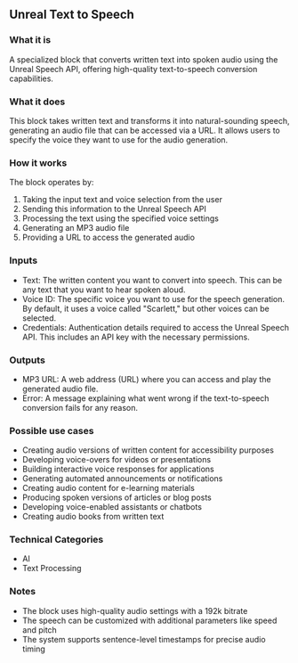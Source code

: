 
## Unreal Text to Speech

### What it is
A specialized block that converts written text into spoken audio using the Unreal Speech API, offering high-quality text-to-speech conversion capabilities.

### What it does
This block takes written text and transforms it into natural-sounding speech, generating an audio file that can be accessed via a URL. It allows users to specify the voice they want to use for the audio generation.

### How it works
The block operates by:
1. Taking the input text and voice selection from the user
2. Sending this information to the Unreal Speech API
3. Processing the text using the specified voice settings
4. Generating an MP3 audio file
5. Providing a URL to access the generated audio

### Inputs
- Text: The written content you want to convert into speech. This can be any text that you want to hear spoken aloud.
- Voice ID: The specific voice you want to use for the speech generation. By default, it uses a voice called "Scarlett," but other voices can be selected.
- Credentials: Authentication details required to access the Unreal Speech API. This includes an API key with the necessary permissions.

### Outputs
- MP3 URL: A web address (URL) where you can access and play the generated audio file.
- Error: A message explaining what went wrong if the text-to-speech conversion fails for any reason.

### Possible use cases
- Creating audio versions of written content for accessibility purposes
- Developing voice-overs for videos or presentations
- Building interactive voice responses for applications
- Generating automated announcements or notifications
- Creating audio content for e-learning materials
- Producing spoken versions of articles or blog posts
- Developing voice-enabled assistants or chatbots
- Creating audio books from written text

### Technical Categories
- AI
- Text Processing

### Notes
- The block uses high-quality audio settings with a 192k bitrate
- The speech can be customized with additional parameters like speed and pitch
- The system supports sentence-level timestamps for precise audio timing
